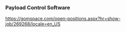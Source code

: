 ### Payload Control Software

https://gomspace.com/open-positions.aspx?hr=show-job/269268/locale=en_US

